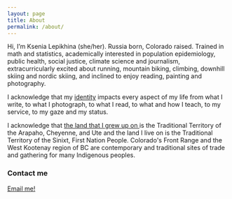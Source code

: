 ```yaml
---
layout: page
title: About
permalink: /about/
---
```


Hi, I’m Ksenia Lepikhina (she/her). Russia born, Colorado raised. Trained in math and statistics, academically interested in population epidemiology, public health, social justice, climate science and journalism, extracurricularly excited about running, mountain biking, climbing, downhill skiing and nordic skiing, and inclined to enjoy reading, painting and photography.

I acknowledge that my <a href="https://www.youtube.com/watch?v=CjxFvm3E73M&feature=youtu.be" target="_blank">identity</a> impacts every aspect of my life from what I write, to what I photograph, to what I read, to what and how I teach, to my service, to my gaze and my status.

I acknowledge that <a href="https://native-land.ca/" target="_blank">the land that I grew up on </a> is the Traditional Territory of the Arapaho, Cheyenne, and Ute and the land I live on is the Traditional Territory of the Sinixt, First Nation People. Colorado's Front Range and the West Kootenay region of BC are contemporary and traditional sites of trade and gathering for many Indigenous peoples.

### Contact me

[Email me!](mailto:kklepi@gmail.com)
